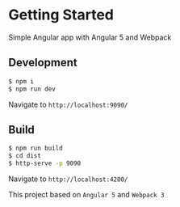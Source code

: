 # Getting Started
Simple Angular app with Angular 5 and Webpack

## Development
```bash
$ npm i
$ npm run dev
```
Navigate to `http://localhost:9090/`

## Build
```bash
$ npm run build
$ cd dist
$ http-serve -p 9090
```
Navigate to `http://localhost:4200/`

This project based on `Angular 5` and `Webpack 3`
